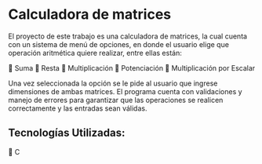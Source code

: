 # **Calculadora de matrices**
El proyecto de este trabajo es una calculadora de matrices, la cual cuenta con un sistema de menú de opciones, en donde el usuario elige que operación aritmética quiere realizar, entre ellas están:

🔹 Suma
🔹 Resta
🔹 Multiplicación
🔹 Potenciación
🔹 Multiplicación por Escalar

Una vez seleccionada la opción se le pide al usuario que ingrese dimensiones de ambas matrices. 
El programa cuenta con validaciones y manejo de errores para garantizar que las operaciones se realicen correctamente y las entradas sean válidas.



## **Tecnologías Utilizadas:**                    

🔹 C
